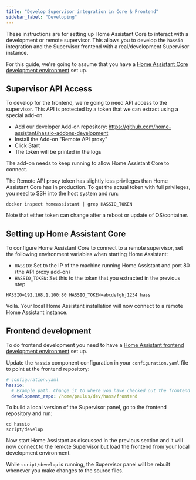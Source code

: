 ```yaml
---
title: "Develop Supervisor integration in Core & Frontend"
sidebar_label: "Developing"
---
```


These instructions are for setting up Home Assistant Core to interact with a development or remote supervisor. This allows you to develop the `hassio` integration and the Supervisor frontend with a real/development Supervisor instance.

For this guide, we're going to assume that you have a [Home Assistant Core development environment](development_environment.md) set up.

## Supervisor API Access

To develop for the frontend, we're going to need API access to the supervisor. This API is protected by a token that we can extract using a special add-on.

- Add our developer Add-on repository: <https://github.com/home-assistant/hassio-addons-development>
- Install the Add-on "Remote API proxy"
- Click Start
- The token will be printed in the logs

The add-on needs to keep running to allow Home Assistant Core to connect.

The Remote API proxy token has slightly less privileges than Home Assistant Core has in production. To get the actual token with full privileges, you need to SSH into the host system and run:

```shell
docker inspect homeassistant | grep HASSIO_TOKEN
```

Note that either token can change after a reboot or update of OS/container.

## Setting up Home Assistant Core

To configure Home Assistant Core to connect to a remote supervisor, set the following environment variables when starting Home Assistant:

- `HASSIO`: Set to the IP of the machine running Home Assistant and port 80 (the API proxy add-on)
- `HASSIO_TOKEN`: Set this to the token that you extracted in the previous step

```shell
HASSIO=192.168.1.100:80 HASSIO_TOKEN=abcdefghj1234 hass
```

Voilà. Your local Home Assistant installation will now connect to a remote Home Assistant instance.

## Frontend development

To do frontend development you need to have a [Home Assistant frontend development environment](/frontend/development.md) set up.

Update the `hassio` component configuration in your `configuration.yaml` file to point at the frontend repository:

```yaml
# configuration.yaml
hassio:
  # Example path. Change it to where you have checked out the frontend repository
  development_repo: /home/paulus/dev/hass/frontend
```

To build a local version of the Supervisor panel, go to the frontend repository and run:

```shell
cd hassio
script/develop
```

Now start Home Assistant as discussed in the previous section and it will now connect to the remote Supervisor but load the frontend from your local development environment.

While `script/develop` is running, the Supervisor panel will be rebuilt whenever you make changes to the source files.
